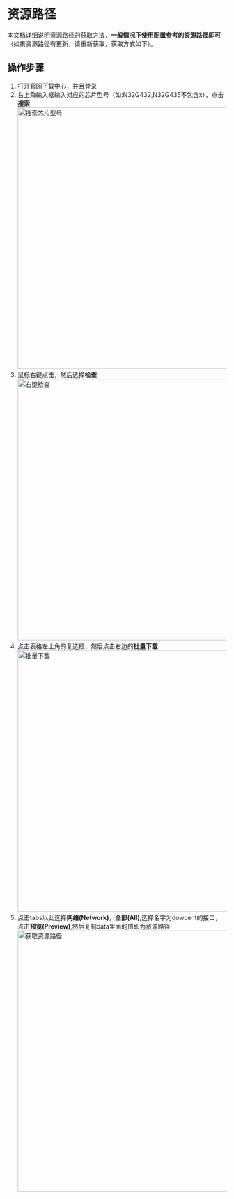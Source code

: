 # 资源路径

本文档详细说明资源路径的获取方法，**一般情况下使用配置参考的资源路径即可**（如果资源路径有更新，请重新获取，获取方式如下）。

## 操作步骤
1. 打开官网<a href="https://www.nationstech.com/support/down" target="_blank">下载中心</a>，并且登录
2. 右上角输入框输入对应的芯片型号（如:N32G432,N32G435不包含x），点击**搜索**
   <img src="/helpdoc/images/zipurl-1.png" alt="搜索芯片型号" width="600" />
3. 鼠标右键点击，然后选择**检查**
   <img src="/helpdoc/images/zipurl-3.png" alt="右键检查" width="600" />
4. 点击表格左上角的复选框，然后点击右边的**批量下载**
   <img src="/helpdoc/images/zipurl-2.png" alt="批量下载" width="600" />
5. 点击tabs以此选择**网络(Network)**，**全部(All)**,选择名字为dowcent的接口，点击**预览(Preview)**,然后复制data里面的值即为资源路径
   <img src="/helpdoc/images/zipurl-4.png" alt="获取资源路径" width="600" />